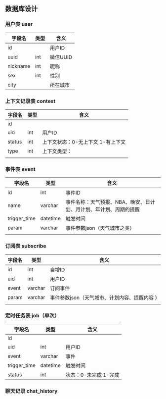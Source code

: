 ## 数据库设计

### 用户表 user

| 字段名   | 类型 | 含义     |
| -------- | ---- | -------- |
| id       |      | 用户ID   |
| uuid     | int  | 微信UUID |
| nickname | int  | 昵称     |
| sex      | int  | 性别     |
| city     |      | 所在城市 |

### 上下文记录表 context
| 字段名 | 类型 | 含义                              |
| ------ | ---- | --------------------------------- |
| id     |      |                                   |
| uid    | int  | 用户ID                            |
| status | int  | 上下文状态：0-无上下文 1-有上下文 |
| type   | int  | 上下文类型：                      |
|        |      |

### 事件表 event
| 字段名       | 类型     | 含义                                                         |
| ------------ | -------- | ------------------------------------------------------------ |
| id           | int      | 事件ID                                                       |
| name         | varchar  | 事件名称：天气预报、NBA、晚安、日计划、月计划、年计划、周期的提醒 |
| trigger_time | datetime | 触发时间                                                     |
| param        | varchar  | 事件参数json（天气城市之类）                                 |
|              |          |                                                              |

### 订阅表 subscribe
| 字段名 | 类型    | 含义                                          |
| ------ | ------- | --------------------------------------------- |
| id     | int     | 自增ID                                        |
| uid    | int     | 用户ID                                        |
| event  | varchar | 订阅事件                                      |
| param  | varchar | 事件参数json（天气城市、计划内容、提醒内容 ） |
|        |         |                                               |

### 定时任务表 job（单次）

| 字段名       | 类型     | 含义                  |
| ------------ | -------- | --------------------- |
| id           |          |                       |
| uid          | int      | 用户ID                |
| event        | varchar  | 事件                  |
| trigger_time | datetime | 触发时间              |
| status       | int      | 状态：0-未完成 1-完成 |

### 聊天记录 chat_history
